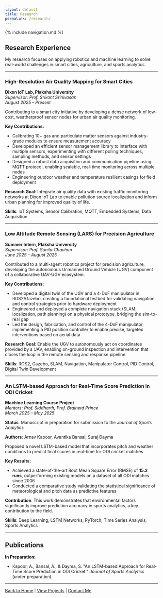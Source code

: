 ```yaml
---
layout: default
title: Research
permalink: /research/
---
```

{% include navigation.md %}
## Research Experience

My research focuses on applying robotics and machine learning to solve real-world challenges in smart cities, agriculture, and sports analytics.

---

### High-Resolution Air Quality Mapping for Smart Cities
**Dixon IoT Lab, Plaksha University**  
*Supervisor: Prof. Srikant Srinivasan*  
*August 2025 – Present*

Contributing to a smart city initiative by developing a dense network of low-cost, weatherproof sensor nodes for urban air quality monitoring.

**Key Contributions:**
- Calibrating 10+ gas and particulate matter sensors against industry-grade modules to ensure measurement accuracy
- Developed an efficient sensor management library to interface with multiple sensors, experimenting with different polling techniques, sampling methods, and sensor settings
- Designed a robust data acquisition and communication pipeline using MQTT protocol, enabling scalable, real-time monitoring across multiple nodes
- Engineering outdoor weather and temperature resilient casings for field deployment

**Research Goal**: Integrate air quality data with existing traffic monitoring networks at Dixon IoT Lab to enable pollution source localization and inform urban planning for improved quality of life.

**Skills**: IoT Systems, Sensor Calibration, MQTT, Embedded Systems, Data Acquisition

---

### Low Altitude Remote Sensing (LARS) for Precision Agriculture
**Summer Intern, Plaksha University**  
*Supervisor: Prof. Sunita Chauhan*  
*June 2025 – August 2025*

Contributed to a multi-agent robotics project for precision agriculture, developing the autonomous Unmanned Ground Vehicle (UGV) component of a collaborative UAV-UGV ecosystem.

**Key Contributions:**
- Developed a digital twin of the UGV and a 4-DoF manipulator in ROS2/Gazebo, creating a foundational testbed for validating navigation and control strategies prior to hardware deployment
- Engineered and deployed a complete navigation stack (SLAM, localization, path planning) on a physical prototype, bridging the sim-to-real gap
- Led the design, fabrication, and control of the 4-DoF manipulator, implementing a PID position controller to enable precise, targeted interventions based on aerial data

**Research Goal**: Enable the UGV to autonomously act on coordinates provided by a UAV, enabling on-ground inspection and intervention that closes the loop in the remote sensing and response pipeline.

**Skills**: ROS2, Gazebo, SLAM, Navigation, Manipulator Control, PID Control, Digital Twin Development

---

### An LSTM-based Approach for Real-Time Score Prediction in ODI Cricket
**Machine Learning Course Project**  
*Mentors: Prof. Siddharth, Prof. Brainerd Prince*  
*March 2025 – May 2025*

**Status**: Manuscript in preparation for submission to the *Journal of Sports Analytics*

**Authors**: Arnav Kapoor, Avantika Bansal, Suraj Dayma

Proposed a novel LSTM-based model that incorporates pitch and weather conditions to predict final scores in real-time for ODI cricket matches.

**Key Results:**
- Achieved a state-of-the-art Root Mean Square Error (RMSE) of **15.2 runs**, outperforming existing models on a dataset of all ODI matches since 2006
- Conducted a comparative study validating the statistical significance of meteorological and pitch data as predictive features

**Contribution**: This work demonstrates that environmental factors significantly improve prediction accuracy in sports analytics, a key contribution to the field.

**Skills**: Deep Learning, LSTM Networks, PyTorch, Time Series Analysis, Sports Analytics

---

## Publications

**In Preparation:**
- Kapoor, A., Bansal, A., & Dayma, S. "An LSTM-based Approach for Real-Time Score Prediction in ODI Cricket." *Journal of Sports Analytics* (under preparation).

---

[Back to Home](/) | [View Projects](/projects/) | [Contact Me](/contact/)